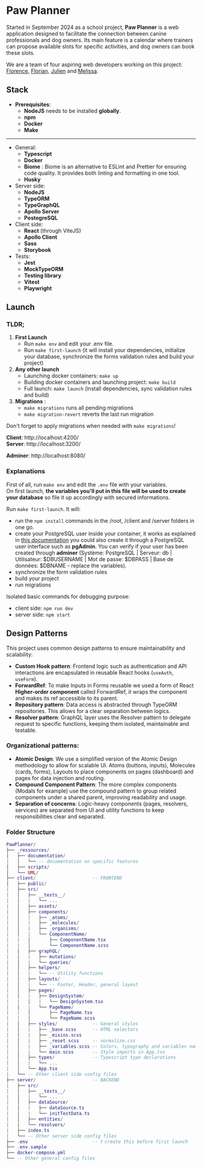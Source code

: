 # Paw Planner

Started in September 2024 as a school project, **Paw Planner** is a web application designed to facilitate the connection between canine professionals and dog owners. Its main feature is a calendar where trainers can propose available slots for specific activities, and dog owners can book these slots.

We are a team of four aspiring web developers working on this project: [Florence](https://github.com/FlorenceBuchelet), [Florian](https://github.com/Dolpheus89), [Julien](https://github.com/Carcali) and [Melissa](https://github.com/Melprcllr).

## Stack
- **Prerequisites**:
    - **NodeJS** needs to be installed **globally**.
    - **npm**
    - **Docker**
    - **Make**
___

- General:
    - **Typescript**
    - **Docker**
    - **Biome** : Biome is an alternative to ESLint and Prettier for ensuring code quality. It provides both linting and formatting in one tool.
    - **Husky**
- Server side:
    - **NodeJS**
    - **TypeORM**
    - **TypeGraphQL**
    - **Apollo Server**
    - **PostegreSQL**
- Client side:
    - **React** (through ViteJS)
    - **Apollo Client**
    - **Sass**
    - **Storybook**
- Tests:
    - **Jest**
    - **MockTypeORM**
    - **Testing library**
    - **Vitest**
    - **Playwright**


## Launch

### TLDR;
1. **First Launch**
    - Run `make env` and edit your .env file.
    - Run `make first-launch` (it will install your dependencies, initialize your database, synchronize the forms validation rules and build your project)
2. **Any other launch**
    - Launching docker containers: `make up`
    - Building docker containers and launching project: `make build`
    - Full launch: `make launch` (install dependencies, sync validation rules and build)
3. **Migrations** :
    - `make migrations` runs all pending migrations
    - `make migration-revert` reverts the last run migration

Don't forget to apply migrations when needed with `make migrations`!

**Client**: http://localhost:4200/ </br>
**Server**: http://localhost:3200/

**Adminer**: http://localhost:8080/

### Explanations

First of all, run `make env` and edit the `.env` file with your variables. <br>
On first launch, **the variables you'll put in this file will be used to create your database** so file it up accordingly with secured informations.

Run `make first-launch`. It will:
- run the `npm install` commands in the /root, /client and /server folders in one go. 
- create your PostgreSQL user inside your container, it works as explained in [this documentation](./_ressources/documentation/Database_initialization.md) you could also create it through a PostgreSQL user interface such as **pgAdmin**. You can verify if your user has been created through **adminer** (Système: PostgreSQL | Serveur: db | Utilisateur: $DBUSERNAME | Mot de passe: $DBPASS | Base de données: $DBNAME - replace the variables).
- synchronize the form validation rules
- build your project
- run migrations

Isolated basic commands for debugging purpose: 
- client side: `npm run dev`
- server side: `npm start`

## Design Patterns

This project uses common design patterns to ensure maintainability and scalability:
- **Custom Hook pattern**: Frontend logic such as authentication and API interactions are encapsulated in reusable React hooks (`useAuth`, `useForm`).
- **ForwardRef**: To make Inputs in Forms reusable we used a form of React **Higher-order component** called ForwardRef, it wraps the component and makes its ref accessible to its parent.
- **Repository pattern**: Data access is abstracted through TypeORM repositories. This allows for a clear separation between logics.
- **Resolver pattern**: GraphQL layer uses the Resolver pattern to delegate request to specific functions, keeping them isolated, maintainable and testable.

### Organizational patterns:
- **Atomic Design**: We use a simplified version of the Atomic Design methodology to allow for scalable UI. Atoms (buttons, inputs), Molecules (cards, forms), Layouts to place components on pages (dashboard) and pages for data injection and routing.
- **Compound Component Pattern**: The more complex components (Modals for example) use the compound pattern to group related components under a shared parent, improving readability and usage.
- **Separation of concerns**: Logic-heavy components (pages, resolvers, services) are separated from UI and utility functions to keep responsibilities clear and separated. 

### Folder Structure

```lua (aesthetic use, not actual lua)
PawPlanner/
├── _ressources/
│   ├── documentation/
|   │   └── -- documentation on specific features
│   ├── scripts/
│   └── UML/
├── client/                     -- FRONTEND
│   ├── public/
|   ├── src/
|   │   ├── __tests__/
|   │   |   └── ...
|   │   ├── assets/
|   │   ├── components/
|   │   |   ├── _atoms/
|   │   |   ├── _molecules/
|   │   |   ├── _organisms/
|   │   |   └── ComponentName/
|   |   │       ├── ComponentName.tsx
|   |   │       └── ComponentName.scss
|   │   ├── graphQL/
|   │   |   ├── mutations/
|   │   |   └── queries/
|   │   ├── helpers/
|   │   |   └── -- Utility functions
|   │   ├── layouts/
|   │   |   └── -- Footer, Header, general layout
|   │   ├── pages/
|   │   |   ├── DesignSystem/
|   |   │   |   └── DesignSystem.tsx
|   │   |   └── PageName/
|   |   │       ├── PageName.tsx
|   |   │       └── PageName.scss
|   │   ├── styles/             -- General styles
|   │   |   ├── _base.scss      -- HTML selectors
|   │   |   ├── _mixins.scss
|   │   |   ├── _reset.scss     -- normalize.css
|   │   |   ├── _variables.scss -- Colors, typography and variables naming
|   │   |   └── main.scss       -- Style imports in App.tsx
|   │   ├── types/              -- Typescript type declarations
|   │   |   └── ...
|   │   └── App.tsx
|   └── -- Other client side config files
├── server/                     -- BACKEND
|   ├── src/
|   │   ├── __tests__/
|   │   |   └── ...
|   │   ├── dataSource/
|   │   |   ├── dataSource.ts
|   │   |   └── initTestData.ts
|   │   ├── entities/
|   │   └── resolvers/
|   ├── index.ts          
|   └── -- Other server side config files
├── .env                        -- ❗ create this before first launch
├── .env.sample
├── docker-compose.yml
└── -- Other general config files
```
